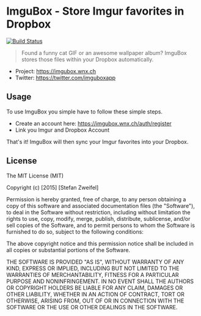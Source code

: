 # ImguBox - Store Imgur favorites in Dropbox

[![Build Status](https://travis-ci.org/stefanzweifel/imgubox.svg?branch=master)](https://travis-ci.org/stefanzweifel/imgubox)

> Found a funny cat GIF or an awesome wallpaper album? ImguBox stores those files within your Dropbox automatically.

- Project: https://imgubox.wnx.ch
- Twitter: https://twitter.com/imguboxapp

## Usage

To use ImguBox you simple have to follow these simple steps.

- Create an account here: https://imgubox.wnx.ch/auth/register
- Link you Imgur and Dropbox Account

That's it! ImguBox will then sync your Imgur favorites into your Dropbox.

## License

The MIT License (MIT)

Copyright (c) [2015] [Stefan Zweifel]

Permission is hereby granted, free of charge, to any person obtaining a copy
of this software and associated documentation files (the "Software"), to deal
in the Software without restriction, including without limitation the rights
to use, copy, modify, merge, publish, distribute, sublicense, and/or sell
copies of the Software, and to permit persons to whom the Software is
furnished to do so, subject to the following conditions:

The above copyright notice and this permission notice shall be included in all
copies or substantial portions of the Software.

THE SOFTWARE IS PROVIDED "AS IS", WITHOUT WARRANTY OF ANY KIND, EXPRESS OR
IMPLIED, INCLUDING BUT NOT LIMITED TO THE WARRANTIES OF MERCHANTABILITY,
FITNESS FOR A PARTICULAR PURPOSE AND NONINFRINGEMENT. IN NO EVENT SHALL THE
AUTHORS OR COPYRIGHT HOLDERS BE LIABLE FOR ANY CLAIM, DAMAGES OR OTHER
LIABILITY, WHETHER IN AN ACTION OF CONTRACT, TORT OR OTHERWISE, ARISING FROM,
OUT OF OR IN CONNECTION WITH THE SOFTWARE OR THE USE OR OTHER DEALINGS IN THE
SOFTWARE.